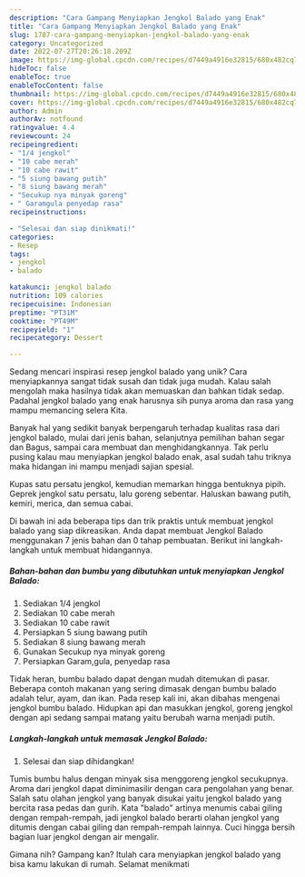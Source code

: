 ```yaml
---
description: "Cara Gampang Menyiapkan Jengkol Balado yang Enak"
title: "Cara Gampang Menyiapkan Jengkol Balado yang Enak"
slug: 1787-cara-gampang-menyiapkan-jengkol-balado-yang-enak
category: Uncategorized
date: 2022-07-27T20:26:18.209Z
image: https://img-global.cpcdn.com/recipes/d7449a4916e32815/680x482cq70/jengkol-balado-foto-resep-utama.jpg
hideToc: false
enableToc: true
enableTocContent: false
thumbnail: https://img-global.cpcdn.com/recipes/d7449a4916e32815/680x482cq70/jengkol-balado-foto-resep-utama.jpg
cover: https://img-global.cpcdn.com/recipes/d7449a4916e32815/680x482cq70/jengkol-balado-foto-resep-utama.jpg
author: Admin
authorAv: notfound
ratingvalue: 4.4
reviewcount: 24
recipeingredient:
- "1/4 jengkol"
- "10 cabe merah"
- "10 cabe rawit"
- "5 siung bawang putih"
- "8 siung bawang merah"
- "Secukup nya minyak goreng"
- " Garamgula penyedap rasa"
recipeinstructions:

- "Selesai dan siap dinikmati!"
categories:
- Resep
tags:
- jengkol
- balado

katakunci: jengkol balado 
nutrition: 109 calories
recipecuisine: Indonesian
preptime: "PT31M"
cooktime: "PT49M"
recipeyield: "1"
recipecategory: Dessert

---
```





Sedang mencari inspirasi resep jengkol balado yang unik? Cara menyiapkannya sangat tidak susah dan tidak juga mudah. Kalau salah mengolah maka hasilnya tidak akan memuaskan dan bahkan tidak sedap. Padahal jengkol balado yang enak harusnya sih punya aroma dan rasa yang mampu memancing selera Kita.





Banyak hal yang sedikit banyak berpengaruh terhadap kualitas rasa dari jengkol balado, mulai dari jenis bahan, selanjutnya pemilihan bahan segar dan Bagus, sampai cara membuat dan menghidangkannya. Tak perlu pusing kalau mau menyiapkan jengkol balado enak,      asal sudah tahu triknya maka hidangan ini mampu menjadi sajian spesial.














Kupas satu persatu jengkol, kemudian memarkan hingga bentuknya pipih. Geprek jengkol satu persatu, lalu goreng sebentar. Haluskan bawang putih, kemiri, merica, dan semua cabai.






Di bawah ini ada beberapa tips dan trik praktis untuk membuat jengkol balado yang siap dikreasikan. Anda dapat membuat Jengkol Balado menggunakan 7 jenis bahan dan 0 tahap pembuatan. Berikut ini langkah-langkah untuk membuat hidangannya.

<!--inarticleads1-->

##### Bahan-bahan dan bumbu yang dibutuhkan untuk menyiapkan Jengkol Balado:

1. Sediakan 1/4 jengkol
1. Sediakan 10 cabe merah
1. Sediakan 10 cabe rawit
1. Persiapkan 5 siung bawang putih
1. Sediakan 8 siung bawang merah
1. Gunakan Secukup nya minyak goreng
1. Persiapkan  Garam,gula, penyedap rasa


Tidak heran, bumbu balado dapat dengan mudah ditemukan di pasar. Beberapa contoh makanan yang sering dimasak dengan bumbu balado adalah telur, ayam, dan ikan. Pada resep kali ini, akan dibahas mengenai jengkol bumbu balado. Hidupkan api dan masukkan jengkol, goreng jengkol dengan api sedang sampai matang yaitu berubah warna menjadi putih. 

<!--inarticleads2-->

##### Langkah-langkah untuk memasak Jengkol Balado:


1. Selesai dan siap dihidangkan!

Tumis bumbu halus dengan minyak sisa menggoreng jengkol secukupnya. Aroma dari jengkol dapat diminimasilir dengan cara pengolahan yang benar. Salah satu olahan jengkol yang banyak disukai yaitu jengkol balado yang bercita rasa pedas dan gurih. Kata &#34;balado&#34; artinya menumis cabai giling dengan rempah-rempah, jadi jengkol balado berarti olahan jengkol yang ditumis dengan cabai giling dan rempah-rempah lainnya. Cuci hingga bersih bagian luar jengkol dengan air mengalir. 

Gimana nih? Gampang kan? Itulah cara menyiapkan jengkol balado yang bisa kamu lakukan di rumah. Selamat menikmati
